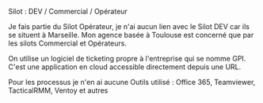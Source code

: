 Silot : DEV / Commercial / Opérateur

Je fais partie du Silot Opérateur, je n'ai aucun lien avec le Silot DEV car ils se situent à Marseille.
Mon agence basée à Toulouse est concerné que par les silots Commercial et Opérateurs.

On utilise un logiciel de ticketing propre à l'entreprise qui se nomme GPI.
C'est une application en cloud accessible directement depuis une URL.

Pour les processus je n'en ai aucune 
Outils utilisé : Office 365, Teamviewer, TacticalRMM, Ventoy et autres


